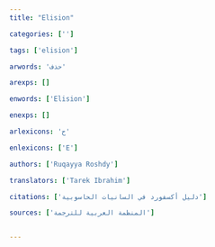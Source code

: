 ```yaml
---
title: "Elision"

categories: ['']

tags: ['elision']

arwords: 'حذف'

arexps: []

enwords: ['Elision']

enexps: []

arlexicons: 'ح'

enlexicons: ['E']

authors: ['Ruqayya Roshdy']

translators: ['Tarek Ibrahim']

citations: ['دليل أكسفورد في السانيات الحاسوبية']

sources: ['المنظمة العربية للترجمة']


---
```

